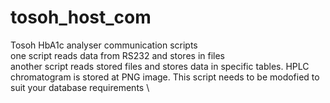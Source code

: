 # tosoh_host_com
Tosoh HbA1c analyser communication scripts \
one script reads data from RS232 and stores in files \
another script reads stored files and stores data in specific tables. HPLC chromatogram is stored at PNG image. This script needs to be modofied to suit your database requirements \
